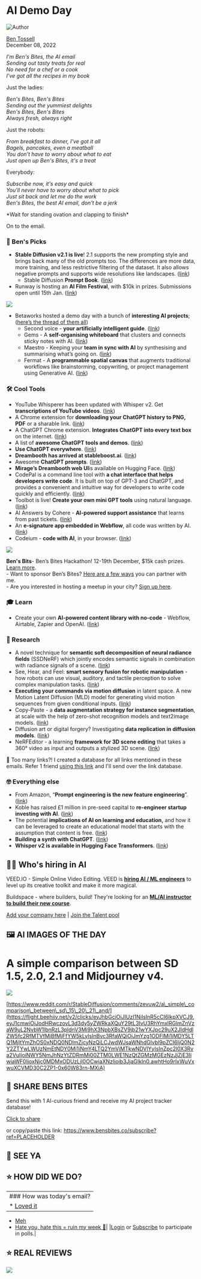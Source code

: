 # AI Demo Day

![Author](https://media.beehiiv.com/cdn-cgi/image/format=auto,onerror=redirect/uploads/user/profile_picture/fc858b4d-39e3-4be1-abf4-2b55504e21a2/thumb_uJ4UYake_400x400.jpg)

[Ben Tossell](https://www.twitter.com/bentossell)  
December 08, 2022

*I'm Ben's Bites, the AI email  
Sending out tasty treats for real  
No need for a chef or a cook  
I've got all the recipes in my book*

Just the ladies:

*Ben's Bites, Ben's Bites  
Sending out the yummiest delights  
Ben's Bites, Ben's Bites  
Always fresh, always right*

Just the robots:

*From breakfast to dinner, I've got it all  
Bagels, pancakes, even a meatball  
You don't have to worry about what to eat  
Just open up Ben's Bites, it's a treat*

Everybody:

*Subscribe now, it's easy and quick  
You'll never have to worry about what to pick  
Just sit back and let me do the work  
Ben's Bites, the best AI email, don't be a jerk*

\*Wait for standing ovation and clapping to finish\*

On to the email.

### **🤌 Ben's Picks**

* **Stable Diffusion v2.1 is live**! 2.1 supports the new prompting style and brings back many of the old prompts too. The differences are more data, more training, and less restrictive filtering of the dataset. It also allows negative prompts and supports wide resolutions like landscapes. ([<u>link</u>](https://flight.beehiiv.net/v2/clicks/eyJhbGciOiJIUzI1NiIsInR5cCI6IkpXVCJ9.eyJ1cmwiOiJodHRwczovL3N0YWJpbGl0eS5haS9ibG9nL3N0YWJsZWRpZmZ1c2lvbjItMS1yZWxlYXNlNy1kZWMtMjAyMiIsInBvc3RfaWQiOiJmYzg1ODFlMi1jMDY5LTQ1MjItYmZhOS0xNDQ0NDlmZjcyNzQiLCJwdWJsaWNhdGlvbl9pZCI6IjQ0N2Y2ZTYwLWUzNmEtNDY0Mi1iNmY4LTQ2YmViMTkwNDVlYyIsInZpc2l0X3Rva2VuIjoiNWY5NmJhNzYtZDRmMi00ZTM0LWE1NzQtZGMzMGEzNzJjZjE3IiwiaWF0IjoxNjc0MDMxODUzLjI0NSwiaXNzIjoib3JjaGlkIn0.UvBwM-RJMFmoA6u0hHwdszK-leq8dIjo7BDDHy4HZfc))
  * Stable Diffusion **Prompt Book**. ([<u>link</u>](https://flight.beehiiv.net/v2/clicks/eyJhbGciOiJIUzI1NiIsInR5cCI6IkpXVCJ9.eyJ1cmwiOiJodHRwczovL3N0YWJpbGl0eS5haS9zZHYyLXByb21wdC1ib29rIiwicG9zdF9pZCI6ImZjODU4MWUyLWMwNjktNDUyMi1iZmE5LTE0NDQ0OWZmNzI3NCIsInB1YmxpY2F0aW9uX2lkIjoiNDQ3ZjZlNjAtZTM2YS00NjQyLWI2ZjgtNDZiZWIxOTA0NWVjIiwidmlzaXRfdG9rZW4iOiI1Zjk2YmE3Ni1kNGYyLTRlMzQtYTU3NC1kYzMwYTM3MmNmMTciLCJpYXQiOjE2NzQwMzE4NTMuMjQ1LCJpc3MiOiJvcmNoaWQifQ.Mvt2IP8NEI8RW40wH-GjOPRvHgHccsp_Vi6JeKHVwck))
* Runway is hosting an **AI Film Festival**, with $10k in prizes. Submissions open until 15th Jan. ([<u>link</u>](https://flight.beehiiv.net/v2/clicks/eyJhbGciOiJIUzI1NiIsInR5cCI6IkpXVCJ9.eyJ1cmwiOiJodHRwczovL2FpZmYucnVud2F5bWwuY29tLyIsInBvc3RfaWQiOiJmYzg1ODFlMi1jMDY5LTQ1MjItYmZhOS0xNDQ0NDlmZjcyNzQiLCJwdWJsaWNhdGlvbl9pZCI6IjQ0N2Y2ZTYwLWUzNmEtNDY0Mi1iNmY4LTQ2YmViMTkwNDVlYyIsInZpc2l0X3Rva2VuIjoiNWY5NmJhNzYtZDRmMi00ZTM0LWE1NzQtZGMzMGEzNzJjZjE3IiwiaWF0IjoxNjc0MDMxODUzLjI0NSwiaXNzIjoib3JjaGlkIn0.XpvtfUs8UStpXEnF01-uktAaXt-hFx9vGwSzEpeWOTo))

![](https://media.beehiiv.com/cdn-cgi/image/format=auto,onerror=redirect/uploads/asset/file/a0b2d2b6-fb77-49c9-bc0e-02e5c5b09924/ezgif.com-gif-maker__37_.gif)

* Betaworks hosted a demo day with a bunch of **interesting AI projects**; ([<u>here’s the thread of them all</u>](https://flight.beehiiv.net/v2/clicks/eyJhbGciOiJIUzI1NiIsInR5cCI6IkpXVCJ9.eyJ1cmwiOiJodHRwczovL3R3aXR0ZXIuY29tL2pvcmRhbnJjcm9vay9zdGF0dXMvMTYwMDU5MzMyOTQwNTcxNDQzMiIsInBvc3RfaWQiOiJmYzg1ODFlMi1jMDY5LTQ1MjItYmZhOS0xNDQ0NDlmZjcyNzQiLCJwdWJsaWNhdGlvbl9pZCI6IjQ0N2Y2ZTYwLWUzNmEtNDY0Mi1iNmY4LTQ2YmViMTkwNDVlYyIsInZpc2l0X3Rva2VuIjoiNWY5NmJhNzYtZDRmMi00ZTM0LWE1NzQtZGMzMGEzNzJjZjE3IiwiaWF0IjoxNjc0MDMxODUzLjI0NSwiaXNzIjoib3JjaGlkIn0.8GroDoszIt4oC_-kwpZPBu3DmfgU9DCnzHhz396NonU))
  * Second voice - **your artificially intelligent guide**. ([<u>link</u>](https://flight.beehiiv.net/v2/clicks/eyJhbGciOiJIUzI1NiIsInR5cCI6IkpXVCJ9.eyJ1cmwiOiJodHRwczovL3d3dy5qb3NodS54eXovIiwicG9zdF9pZCI6ImZjODU4MWUyLWMwNjktNDUyMi1iZmE5LTE0NDQ0OWZmNzI3NCIsInB1YmxpY2F0aW9uX2lkIjoiNDQ3ZjZlNjAtZTM2YS00NjQyLWI2ZjgtNDZiZWIxOTA0NWVjIiwidmlzaXRfdG9rZW4iOiI1Zjk2YmE3Ni1kNGYyLTRlMzQtYTU3NC1kYzMwYTM3MmNmMTciLCJpYXQiOjE2NzQwMzE4NTMuMjQ1LCJpc3MiOiJvcmNoaWQifQ.pS8GJUM5bKbsGQzDz7o_F5Kvkqkw_B25iE3F2dnWLOU))
  * Gems - A **self-organising whiteboard** that clusters and connects sticky notes with AI. ([<u>link</u>](https://flight.beehiiv.net/v2/clicks/eyJhbGciOiJIUzI1NiIsInR5cCI6IkpXVCJ9.eyJ1cmwiOiJodHRwczovL2dlbXNub3Rlcy5hcHAvIiwicG9zdF9pZCI6ImZjODU4MWUyLWMwNjktNDUyMi1iZmE5LTE0NDQ0OWZmNzI3NCIsInB1YmxpY2F0aW9uX2lkIjoiNDQ3ZjZlNjAtZTM2YS00NjQyLWI2ZjgtNDZiZWIxOTA0NWVjIiwidmlzaXRfdG9rZW4iOiI1Zjk2YmE3Ni1kNGYyLTRlMzQtYTU3NC1kYzMwYTM3MmNmMTciLCJpYXQiOjE2NzQwMzE4NTMuMjQ1LCJpc3MiOiJvcmNoaWQifQ.fmepJ4YO5XZ6bRlZaXWIgOOittkClCnHgeLenTRfnaE))
  * Maestro - Keeping your **team in sync with AI** by synthesising and summarising what’s going on. ([<u>link</u>](https://flight.beehiiv.net/v2/clicks/eyJhbGciOiJIUzI1NiIsInR5cCI6IkpXVCJ9.eyJ1cmwiOiJodHRwczovL3d3dy5nZXRtYWVzdHJvLmFpLyIsInBvc3RfaWQiOiJmYzg1ODFlMi1jMDY5LTQ1MjItYmZhOS0xNDQ0NDlmZjcyNzQiLCJwdWJsaWNhdGlvbl9pZCI6IjQ0N2Y2ZTYwLWUzNmEtNDY0Mi1iNmY4LTQ2YmViMTkwNDVlYyIsInZpc2l0X3Rva2VuIjoiNWY5NmJhNzYtZDRmMi00ZTM0LWE1NzQtZGMzMGEzNzJjZjE3IiwiaWF0IjoxNjc0MDMxODUzLjI0NSwiaXNzIjoib3JjaGlkIn0.DBer7FKyql0yhHRbdjd3Yis5-UfFd_REl3EpB4ngMx4))
  * Fermat - A **programmable spatial canvas** that augments traditional workflows like brainstorming, copywriting, or project management using Generative AI. ([<u>link</u>](https://flight.beehiiv.net/v2/clicks/eyJhbGciOiJIUzI1NiIsInR5cCI6IkpXVCJ9.eyJ1cmwiOiJodHRwczovL2Zlcm1hdC53cy8iLCJwb3N0X2lkIjoiZmM4NTgxZTItYzA2OS00NTIyLWJmYTktMTQ0NDQ5ZmY3Mjc0IiwicHVibGljYXRpb25faWQiOiI0NDdmNmU2MC1lMzZhLTQ2NDItYjZmOC00NmJlYjE5MDQ1ZWMiLCJ2aXNpdF90b2tlbiI6IjVmOTZiYTc2LWQ0ZjItNGUzNC1hNTc0LWRjMzBhMzcyY2YxNyIsImlhdCI6MTY3NDAzMTg1My4yNDYsImlzcyI6Im9yY2hpZCJ9.k6NEAJgZ7NKqutzy3E1ZdGyqkN8K4Jd7xHe38sKs6Fs))

### **🛠️ Cool Tools**

* YouTube Whisperer has been updated with Whisper v2. Get **transcriptions of YouTube videos**. ([<u>link</u>](https://flight.beehiiv.net/v2/clicks/eyJhbGciOiJIUzI1NiIsInR5cCI6IkpXVCJ9.eyJ1cmwiOiJodHRwczovL2h1Z2dpbmdmYWNlLmNvL3NwYWNlcy9qZWZmaXN0eXBpbmcvWW91dHViZS1XaGlzcGVyZXIiLCJwb3N0X2lkIjoiZmM4NTgxZTItYzA2OS00NTIyLWJmYTktMTQ0NDQ5ZmY3Mjc0IiwicHVibGljYXRpb25faWQiOiI0NDdmNmU2MC1lMzZhLTQ2NDItYjZmOC00NmJlYjE5MDQ1ZWMiLCJ2aXNpdF90b2tlbiI6IjVmOTZiYTc2LWQ0ZjItNGUzNC1hNTc0LWRjMzBhMzcyY2YxNyIsImlhdCI6MTY3NDAzMTg1My4yNDYsImlzcyI6Im9yY2hpZCJ9.xiz8V1Djg0Y6iNULq4Wq1JPH8vkx2NTo7sUVuUeA-mM))
* A Chrome extension for **downloading your ChatGPT history to PNG, PDF** or a sharable link. ([<u>link</u>](https://flight.beehiiv.net/v2/clicks/eyJhbGciOiJIUzI1NiIsInR5cCI6IkpXVCJ9.eyJ1cmwiOiJodHRwczovL2dpdGh1Yi5jb20vbGlhZHkvQ2hhdEdQVC1wZGYiLCJwb3N0X2lkIjoiZmM4NTgxZTItYzA2OS00NTIyLWJmYTktMTQ0NDQ5ZmY3Mjc0IiwicHVibGljYXRpb25faWQiOiI0NDdmNmU2MC1lMzZhLTQ2NDItYjZmOC00NmJlYjE5MDQ1ZWMiLCJ2aXNpdF90b2tlbiI6IjVmOTZiYTc2LWQ0ZjItNGUzNC1hNTc0LWRjMzBhMzcyY2YxNyIsImlhdCI6MTY3NDAzMTg1My4yNDYsImlzcyI6Im9yY2hpZCJ9.x3CUI0gIWzWRethXM0nms-127TzD5Qqyg8Ot2zvR_Nc))
* A ChatGPT Chrome extension. **Integrates ChatGPT into every text box** on the internet. ([<u>link</u>](https://flight.beehiiv.net/v2/clicks/eyJhbGciOiJIUzI1NiIsInR5cCI6IkpXVCJ9.eyJ1cmwiOiJodHRwczovL2dpdGh1Yi5jb20vZ3JhZ2xhbmQvY2hhdGdwdC1jaHJvbWUtZXh0ZW5zaW9uIiwicG9zdF9pZCI6ImZjODU4MWUyLWMwNjktNDUyMi1iZmE5LTE0NDQ0OWZmNzI3NCIsInB1YmxpY2F0aW9uX2lkIjoiNDQ3ZjZlNjAtZTM2YS00NjQyLWI2ZjgtNDZiZWIxOTA0NWVjIiwidmlzaXRfdG9rZW4iOiI1Zjk2YmE3Ni1kNGYyLTRlMzQtYTU3NC1kYzMwYTM3MmNmMTciLCJpYXQiOjE2NzQwMzE4NTMuMjQ2LCJpc3MiOiJvcmNoaWQifQ.rbfGHTLVbenGX-GFdvgpLvmW2cs_Ydn3eTPbz1O_dj0))
* A list of **awesome ChatGPT tools and demos**. ([<u>link</u>](https://flight.beehiiv.net/v2/clicks/eyJhbGciOiJIUzI1NiIsInR5cCI6IkpXVCJ9.eyJ1cmwiOiJodHRwczovL2dpdGh1Yi5jb20vc2FoYXJtb3IvYXdlc29tZS1jaGF0Z3B0IiwicG9zdF9pZCI6ImZjODU4MWUyLWMwNjktNDUyMi1iZmE5LTE0NDQ0OWZmNzI3NCIsInB1YmxpY2F0aW9uX2lkIjoiNDQ3ZjZlNjAtZTM2YS00NjQyLWI2ZjgtNDZiZWIxOTA0NWVjIiwidmlzaXRfdG9rZW4iOiI1Zjk2YmE3Ni1kNGYyLTRlMzQtYTU3NC1kYzMwYTM3MmNmMTciLCJpYXQiOjE2NzQwMzE4NTMuMjQ2LCJpc3MiOiJvcmNoaWQifQ.b1qMK7Hs55BzgnEkT4gCU-lgUs_PK2pGaDeT8nkhj7s))
* **Use ChatGPT everywhere**. ([<u>link</u>](https://flight.beehiiv.net/v2/clicks/eyJhbGciOiJIUzI1NiIsInR5cCI6IkpXVCJ9.eyJ1cmwiOiJodHRwczovL21zZnJpc2JpZS5naXRodWIuaW8vY2hhdC1ncHQtYXNzaXN0YW50LyIsInBvc3RfaWQiOiJmYzg1ODFlMi1jMDY5LTQ1MjItYmZhOS0xNDQ0NDlmZjcyNzQiLCJwdWJsaWNhdGlvbl9pZCI6IjQ0N2Y2ZTYwLWUzNmEtNDY0Mi1iNmY4LTQ2YmViMTkwNDVlYyIsInZpc2l0X3Rva2VuIjoiNWY5NmJhNzYtZDRmMi00ZTM0LWE1NzQtZGMzMGEzNzJjZjE3IiwiaWF0IjoxNjc0MDMxODUzLjI0NiwiaXNzIjoib3JjaGlkIn0.T2vx8nAu94NyQ5KIsgEkHKHDIbD8PqJH1R675IF02nY))
* **Dreambooth has arrived at stableboost.ai**. ([<u>link</u>](https://flight.beehiiv.net/v2/clicks/eyJhbGciOiJIUzI1NiIsInR5cCI6IkpXVCJ9.eyJ1cmwiOiJodHRwczovL3R3aXR0ZXIuY29tL3RhbGwvc3RhdHVzLzE2MDA1NzE3MzU0NTU0NjU0NzIiLCJwb3N0X2lkIjoiZmM4NTgxZTItYzA2OS00NTIyLWJmYTktMTQ0NDQ5ZmY3Mjc0IiwicHVibGljYXRpb25faWQiOiI0NDdmNmU2MC1lMzZhLTQ2NDItYjZmOC00NmJlYjE5MDQ1ZWMiLCJ2aXNpdF90b2tlbiI6IjVmOTZiYTc2LWQ0ZjItNGUzNC1hNTc0LWRjMzBhMzcyY2YxNyIsImlhdCI6MTY3NDAzMTg1My4yNDYsImlzcyI6Im9yY2hpZCJ9.3COlAdOGVY1C86Nq8OEwYHXqaYsj7VUAY6qBe_hLh84))
* Awesome **ChatGPT prompts**. ([<u>link</u>](https://flight.beehiiv.net/v2/clicks/eyJhbGciOiJIUzI1NiIsInR5cCI6IkpXVCJ9.eyJ1cmwiOiJodHRwczovL2dpdGh1Yi5jb20vZi9hd2Vzb21lLWNoYXRncHQtcHJvbXB0cyIsInBvc3RfaWQiOiJmYzg1ODFlMi1jMDY5LTQ1MjItYmZhOS0xNDQ0NDlmZjcyNzQiLCJwdWJsaWNhdGlvbl9pZCI6IjQ0N2Y2ZTYwLWUzNmEtNDY0Mi1iNmY4LTQ2YmViMTkwNDVlYyIsInZpc2l0X3Rva2VuIjoiNWY5NmJhNzYtZDRmMi00ZTM0LWE1NzQtZGMzMGEzNzJjZjE3IiwiaWF0IjoxNjc0MDMxODUzLjI0NiwiaXNzIjoib3JjaGlkIn0.Dhf57GM4GiyAxb3gt8BLL82Y8zYrqJJ3pPjPpSxhNaA))
* **Mirage’s Dreambooth web UI**is available on Hugging Face. ([<u>link</u>](https://flight.beehiiv.net/v2/clicks/eyJhbGciOiJIUzI1NiIsInR5cCI6IkpXVCJ9.eyJ1cmwiOiJodHRwczovL2h1Z2dpbmdmYWNlLmNvL3NwYWNlcy9NaXJhZ2VNTC9kcmVhbWJvb3RoIiwicG9zdF9pZCI6ImZjODU4MWUyLWMwNjktNDUyMi1iZmE5LTE0NDQ0OWZmNzI3NCIsInB1YmxpY2F0aW9uX2lkIjoiNDQ3ZjZlNjAtZTM2YS00NjQyLWI2ZjgtNDZiZWIxOTA0NWVjIiwidmlzaXRfdG9rZW4iOiI1Zjk2YmE3Ni1kNGYyLTRlMzQtYTU3NC1kYzMwYTM3MmNmMTciLCJpYXQiOjE2NzQwMzE4NTMuMjQ2LCJpc3MiOiJvcmNoaWQifQ.Sabj6cZnCqXZu7LeLZdAKK7DEIkqgSxkcGMdcvBqaQg))
* CodePal is a command line tool with **a chat interface that helps developers write code**. It is built on top of GPT-3 and ChatGPT, and provides a convenient and intuitive way for developers to write code quickly and efficiently. ([<u>link</u>](https://flight.beehiiv.net/v2/clicks/eyJhbGciOiJIUzI1NiIsInR5cCI6IkpXVCJ9.eyJ1cmwiOiJodHRwczovL2dpdGh1Yi5jb20vcGRwYXJjaGl0ZWN0L2NvZGVwYWwiLCJwb3N0X2lkIjoiZmM4NTgxZTItYzA2OS00NTIyLWJmYTktMTQ0NDQ5ZmY3Mjc0IiwicHVibGljYXRpb25faWQiOiI0NDdmNmU2MC1lMzZhLTQ2NDItYjZmOC00NmJlYjE5MDQ1ZWMiLCJ2aXNpdF90b2tlbiI6IjVmOTZiYTc2LWQ0ZjItNGUzNC1hNTc0LWRjMzBhMzcyY2YxNyIsImlhdCI6MTY3NDAzMTg1My4yNDYsImlzcyI6Im9yY2hpZCJ9.cTI34azPsRkuHiV2M4ShrJPV-LYvtKhk6hzurDzaho8))
* Toolbot is live! **Create your own mini GPT tools** using natural language. ([<u>link</u>](https://flight.beehiiv.net/v2/clicks/eyJhbGciOiJIUzI1NiIsInR5cCI6IkpXVCJ9.eyJ1cmwiOiJodHRwczovL3d3dy50b29sYm90LmFpLyIsInBvc3RfaWQiOiJmYzg1ODFlMi1jMDY5LTQ1MjItYmZhOS0xNDQ0NDlmZjcyNzQiLCJwdWJsaWNhdGlvbl9pZCI6IjQ0N2Y2ZTYwLWUzNmEtNDY0Mi1iNmY4LTQ2YmViMTkwNDVlYyIsInZpc2l0X3Rva2VuIjoiNWY5NmJhNzYtZDRmMi00ZTM0LWE1NzQtZGMzMGEzNzJjZjE3IiwiaWF0IjoxNjc0MDMxODUzLjI0NiwiaXNzIjoib3JjaGlkIn0.iyTY0wBj49uBbNDX1X0N1EUon5SO44cbA-2aHEG6m3g))
* AI Answers by Cohere - **AI-powered support assistance** that learns from past tickets. ([link](https://flight.beehiiv.net/v2/clicks/eyJhbGciOiJIUzI1NiIsInR5cCI6IkpXVCJ9.eyJ1cmwiOiJodHRwczovL2NvaGVyZS5pby8iLCJwb3N0X2lkIjoiZmM4NTgxZTItYzA2OS00NTIyLWJmYTktMTQ0NDQ5ZmY3Mjc0IiwicHVibGljYXRpb25faWQiOiI0NDdmNmU2MC1lMzZhLTQ2NDItYjZmOC00NmJlYjE5MDQ1ZWMiLCJ2aXNpdF90b2tlbiI6IjVmOTZiYTc2LWQ0ZjItNGUzNC1hNTc0LWRjMzBhMzcyY2YxNyIsImlhdCI6MTY3NDAzMTg1My4yNDYsImlzcyI6Im9yY2hpZCJ9.C1JgeCtLiFSuuPmWFMYCx5AzUOEmPm6gHRTG-g7hj3c))
* An **e-signature app embedded in Webflow**, all code was written by AI. ([link](https://flight.beehiiv.net/v2/clicks/eyJhbGciOiJIUzI1NiIsInR5cCI6IkpXVCJ9.eyJ1cmwiOiJodHRwczovL3R3aXR0ZXIuY29tL0FLQVNwZW5jZXJTY290dC9zdGF0dXMvMTYwMDU1Nzg0OTg3MTk4MjU5NCIsInBvc3RfaWQiOiJmYzg1ODFlMi1jMDY5LTQ1MjItYmZhOS0xNDQ0NDlmZjcyNzQiLCJwdWJsaWNhdGlvbl9pZCI6IjQ0N2Y2ZTYwLWUzNmEtNDY0Mi1iNmY4LTQ2YmViMTkwNDVlYyIsInZpc2l0X3Rva2VuIjoiNWY5NmJhNzYtZDRmMi00ZTM0LWE1NzQtZGMzMGEzNzJjZjE3IiwiaWF0IjoxNjc0MDMxODUzLjI0NiwiaXNzIjoib3JjaGlkIn0.j_f_mPa3clLL0nJuTVLDwk1YCR96jFmzp44sAVx4NKA))
* Codeium - **code with AI**, in your browser. ([<u>link</u>](https://flight.beehiiv.net/v2/clicks/eyJhbGciOiJIUzI1NiIsInR5cCI6IkpXVCJ9.eyJ1cmwiOiJodHRwczovL3d3dy5jb2RlaXVtLmNvbS8iLCJwb3N0X2lkIjoiZmM4NTgxZTItYzA2OS00NTIyLWJmYTktMTQ0NDQ5ZmY3Mjc0IiwicHVibGljYXRpb25faWQiOiI0NDdmNmU2MC1lMzZhLTQ2NDItYjZmOC00NmJlYjE5MDQ1ZWMiLCJ2aXNpdF90b2tlbiI6IjVmOTZiYTc2LWQ0ZjItNGUzNC1hNTc0LWRjMzBhMzcyY2YxNyIsImlhdCI6MTY3NDAzMTg1My4yNDYsImlzcyI6Im9yY2hpZCJ9.bnDoD7q60T1WXmLCRiToue3Ud3qv4jHtN_LfuLASaUc))

![](https://media.beehiiv.com/cdn-cgi/image/format=auto,onerror=redirect/uploads/asset/file/d17dcb6f-fd2a-427d-9451-06f76ef5ae56/Screenshot_2022-12-08_at_12.16.02.png)

**Ben's Bits**\- Ben’s Bites Hackathon! 12-19th December, $15k cash prizes. [<u>Learn more</u>](https://flight.beehiiv.net/v2/clicks/eyJhbGciOiJIUzI1NiIsInR5cCI6IkpXVCJ9.eyJ1cmwiOiJodHRwczovL3ZhbmlsbGEtcGVhY2gtNDg0Lm5vdGlvbi5zaXRlL0Jlbi1zLUJpdGVzLUFJLUhhY2thdGhvbi0xNWstMzI0YjNlOGIzZDQ3NGExMmEyZTgyOGI3YWM0NWY5ZjkiLCJwb3N0X2lkIjoiZmM4NTgxZTItYzA2OS00NTIyLWJmYTktMTQ0NDQ5ZmY3Mjc0IiwicHVibGljYXRpb25faWQiOiI0NDdmNmU2MC1lMzZhLTQ2NDItYjZmOC00NmJlYjE5MDQ1ZWMiLCJ2aXNpdF90b2tlbiI6IjVmOTZiYTc2LWQ0ZjItNGUzNC1hNTc0LWRjMzBhMzcyY2YxNyIsImlhdCI6MTY3NDAzMTg1My4yNDYsImlzcyI6Im9yY2hpZCJ9.pA80gv-bxs-MJt2BCFtTqOqHSWdGK6lonuCFwzNASaE).  
\- Want to sponsor Ben’s Bites? [<u>Here are a few ways</u>](https://flight.beehiiv.net/v2/clicks/eyJhbGciOiJIUzI1NiIsInR5cCI6IkpXVCJ9.eyJ1cmwiOiJodHRwczovL2FpcnRhYmxlLmNvbS9zaHJRVXJyMElwVUJHb3M4QiIsInBvc3RfaWQiOiJmYzg1ODFlMi1jMDY5LTQ1MjItYmZhOS0xNDQ0NDlmZjcyNzQiLCJwdWJsaWNhdGlvbl9pZCI6IjQ0N2Y2ZTYwLWUzNmEtNDY0Mi1iNmY4LTQ2YmViMTkwNDVlYyIsInZpc2l0X3Rva2VuIjoiNWY5NmJhNzYtZDRmMi00ZTM0LWE1NzQtZGMzMGEzNzJjZjE3IiwiaWF0IjoxNjc0MDMxODUzLjI0NiwiaXNzIjoib3JjaGlkIn0.7d8naQFnRHjDD31WhYyh7q0qq_qm400UnI0k2sjBTso) you can partner with me.  
\- Are you interested in hosting a meetup in your city? [<u>Sign up here</u>](https://flight.beehiiv.net/v2/clicks/eyJhbGciOiJIUzI1NiIsInR5cCI6IkpXVCJ9.eyJ1cmwiOiJodHRwczovL2FpcnRhYmxlLmNvbS9zaHI0cjNvQW5NYjZhZUFOVCIsInBvc3RfaWQiOiJmYzg1ODFlMi1jMDY5LTQ1MjItYmZhOS0xNDQ0NDlmZjcyNzQiLCJwdWJsaWNhdGlvbl9pZCI6IjQ0N2Y2ZTYwLWUzNmEtNDY0Mi1iNmY4LTQ2YmViMTkwNDVlYyIsInZpc2l0X3Rva2VuIjoiNWY5NmJhNzYtZDRmMi00ZTM0LWE1NzQtZGMzMGEzNzJjZjE3IiwiaWF0IjoxNjc0MDMxODUzLjI0NiwiaXNzIjoib3JjaGlkIn0.Co4kc09ZCeTbkKUhwIQjBx3I9OK_S7cAA8hx67RXmbc).

### **🎓 Learn**

* Create your own **AI-powered content library with no-code** - Webflow, Airtable, Zapier and OpenAI. ([link](https://flight.beehiiv.net/v2/clicks/eyJhbGciOiJIUzI1NiIsInR5cCI6IkpXVCJ9.eyJ1cmwiOiJodHRwczovL3d3dy55b3V0dWJlLmNvbS93YXRjaD92PTRRNGZ2M3E3OHBzIiwicG9zdF9pZCI6ImZjODU4MWUyLWMwNjktNDUyMi1iZmE5LTE0NDQ0OWZmNzI3NCIsInB1YmxpY2F0aW9uX2lkIjoiNDQ3ZjZlNjAtZTM2YS00NjQyLWI2ZjgtNDZiZWIxOTA0NWVjIiwidmlzaXRfdG9rZW4iOiI1Zjk2YmE3Ni1kNGYyLTRlMzQtYTU3NC1kYzMwYTM3MmNmMTciLCJpYXQiOjE2NzQwMzE4NTMuMjQ2LCJpc3MiOiJvcmNoaWQifQ.xpxzuqRpG3i-Inu53gBcTJx57bm0cn6YmuhQQ16DQEA))

### **🔬 Research**

* A novel technique for **semantic soft decomposition of neural radiance fields** (SSDNeRF) which jointly encodes semantic signals in combination with radiance signals of a scene. ([<u>link</u>](https://flight.beehiiv.net/v2/clicks/eyJhbGciOiJIUzI1NiIsInR5cCI6IkpXVCJ9.eyJ1cmwiOiJodHRwczovL2FyeGl2Lm9yZy9hYnMvMjIxMi4wMzQwNiIsInBvc3RfaWQiOiJmYzg1ODFlMi1jMDY5LTQ1MjItYmZhOS0xNDQ0NDlmZjcyNzQiLCJwdWJsaWNhdGlvbl9pZCI6IjQ0N2Y2ZTYwLWUzNmEtNDY0Mi1iNmY4LTQ2YmViMTkwNDVlYyIsInZpc2l0X3Rva2VuIjoiNWY5NmJhNzYtZDRmMi00ZTM0LWE1NzQtZGMzMGEzNzJjZjE3IiwiaWF0IjoxNjc0MDMxODUzLjI0NiwiaXNzIjoib3JjaGlkIn0.R2K_FxN_ORiES7Su1g0b5Rj8H1eJmgjO_CC3gAQg0LE))
* See, Hear, and Feel: **smart sensory fusion for robotic manipulation** - how robots can use visual, auditory, and tactile perception to solve complex manipulation tasks. ([<u>link</u>](https://flight.beehiiv.net/v2/clicks/eyJhbGciOiJIUzI1NiIsInR5cCI6IkpXVCJ9.eyJ1cmwiOiJodHRwczovL2FyeGl2Lm9yZy9hYnMvMjIxMi4wMzg1OCIsInBvc3RfaWQiOiJmYzg1ODFlMi1jMDY5LTQ1MjItYmZhOS0xNDQ0NDlmZjcyNzQiLCJwdWJsaWNhdGlvbl9pZCI6IjQ0N2Y2ZTYwLWUzNmEtNDY0Mi1iNmY4LTQ2YmViMTkwNDVlYyIsInZpc2l0X3Rva2VuIjoiNWY5NmJhNzYtZDRmMi00ZTM0LWE1NzQtZGMzMGEzNzJjZjE3IiwiaWF0IjoxNjc0MDMxODUzLjI0NiwiaXNzIjoib3JjaGlkIn0.QTPgZZ6NdTeZAM8RppuF9KglHWLN4met1WWwGdrPdCc))
* **Executing your commands via motion diffusion** in latent space. A new Motion Latent Diffusion (MLD) model for generating vivid motion sequences from given conditional inputs. ([<u>link</u>](https://flight.beehiiv.net/v2/clicks/eyJhbGciOiJIUzI1NiIsInR5cCI6IkpXVCJ9.eyJ1cmwiOiJodHRwczovL2NoZW54aW4udGVjaC9tbGQvIiwicG9zdF9pZCI6ImZjODU4MWUyLWMwNjktNDUyMi1iZmE5LTE0NDQ0OWZmNzI3NCIsInB1YmxpY2F0aW9uX2lkIjoiNDQ3ZjZlNjAtZTM2YS00NjQyLWI2ZjgtNDZiZWIxOTA0NWVjIiwidmlzaXRfdG9rZW4iOiI1Zjk2YmE3Ni1kNGYyLTRlMzQtYTU3NC1kYzMwYTM3MmNmMTciLCJpYXQiOjE2NzQwMzE4NTMuMjQ2LCJpc3MiOiJvcmNoaWQifQ.JEwF1LEiuVNkd1cMYsSj0tR7Gwir31zkyZUZFZY01cg))
* Copy-Paste - a **data augmentation strategy for instance segmentation**, at scale with the help of zero-shot recognition models and text2image models. ([<u>link</u>](https://flight.beehiiv.net/v2/clicks/eyJhbGciOiJIUzI1NiIsInR5cCI6IkpXVCJ9.eyJ1cmwiOiJodHRwczovL2FyeGl2Lm9yZy9hYnMvMjIxMi4wMzg2MyIsInBvc3RfaWQiOiJmYzg1ODFlMi1jMDY5LTQ1MjItYmZhOS0xNDQ0NDlmZjcyNzQiLCJwdWJsaWNhdGlvbl9pZCI6IjQ0N2Y2ZTYwLWUzNmEtNDY0Mi1iNmY4LTQ2YmViMTkwNDVlYyIsInZpc2l0X3Rva2VuIjoiNWY5NmJhNzYtZDRmMi00ZTM0LWE1NzQtZGMzMGEzNzJjZjE3IiwiaWF0IjoxNjc0MDMxODUzLjI0NiwiaXNzIjoib3JjaGlkIn0.HuXDBeZwZUVnJQITnhEI3ZrWEtv-E_96JQYVUYehzO0))
* Diffusion art or digital forgery? Investigating **data replication in diffusion models**. ([<u>link</u>](https://flight.beehiiv.net/v2/clicks/eyJhbGciOiJIUzI1NiIsInR5cCI6IkpXVCJ9.eyJ1cmwiOiJodHRwczovL2FyeGl2Lm9yZy9hYnMvMjIxMi4wMzg2MCIsInBvc3RfaWQiOiJmYzg1ODFlMi1jMDY5LTQ1MjItYmZhOS0xNDQ0NDlmZjcyNzQiLCJwdWJsaWNhdGlvbl9pZCI6IjQ0N2Y2ZTYwLWUzNmEtNDY0Mi1iNmY4LTQ2YmViMTkwNDVlYyIsInZpc2l0X3Rva2VuIjoiNWY5NmJhNzYtZDRmMi00ZTM0LWE1NzQtZGMzMGEzNzJjZjE3IiwiaWF0IjoxNjc0MDMxODUzLjI0NiwiaXNzIjoib3JjaGlkIn0.vTdK4EUXbX5Kb5IP0IwQlBn92zH181xLrJsVQD0BVH4))
* NeRFEditor - a learning **framework for 3D scene editing** that takes a 360° video as input and outputs a stylized 3D scene. ([<u>link</u>](https://flight.beehiiv.net/v2/clicks/eyJhbGciOiJIUzI1NiIsInR5cCI6IkpXVCJ9.eyJ1cmwiOiJodHRwczovL2FyeGl2Lm9yZy9hYnMvMjIxMi4wMzg0OCIsInBvc3RfaWQiOiJmYzg1ODFlMi1jMDY5LTQ1MjItYmZhOS0xNDQ0NDlmZjcyNzQiLCJwdWJsaWNhdGlvbl9pZCI6IjQ0N2Y2ZTYwLWUzNmEtNDY0Mi1iNmY4LTQ2YmViMTkwNDVlYyIsInZpc2l0X3Rva2VuIjoiNWY5NmJhNzYtZDRmMi00ZTM0LWE1NzQtZGMzMGEzNzJjZjE3IiwiaWF0IjoxNjc0MDMxODUzLjI0NiwiaXNzIjoib3JjaGlkIn0.EsqDyHFMUoBE4I9isbBg-SoX-tqKTTATusJ3wjdX1uo))

👋 Too many links?! I created a database for all links mentioned in these emails. Refer 1 friend [using this link](https://flight.beehiiv.net/v2/clicks/eyJhbGciOiJIUzI1NiIsInR5cCI6IkpXVCJ9.eyJ1cmwiOiJodHRwczovL3d3dy5iZW5zYml0ZXMuY28vc3Vic2NyaWJlP3JlZj1QTEFDRUhPTERFUiIsInBvc3RfaWQiOiJmYzg1ODFlMi1jMDY5LTQ1MjItYmZhOS0xNDQ0NDlmZjcyNzQiLCJwdWJsaWNhdGlvbl9pZCI6IjQ0N2Y2ZTYwLWUzNmEtNDY0Mi1iNmY4LTQ2YmViMTkwNDVlYyIsInZpc2l0X3Rva2VuIjoiNWY5NmJhNzYtZDRmMi00ZTM0LWE1NzQtZGMzMGEzNzJjZjE3IiwiaWF0IjoxNjc0MDMxODUzLjI0NywiaXNzIjoib3JjaGlkIn0.Z38fb7RN3Ax5QpzBHd8zPBHT723Bf6UwwL1900Ml478) and I'll send over the link database.

### **🤓 Everything else**

* From Amazon, “**Prompt engineering is the new feature engineering**”. ([<u>link</u>](https://flight.beehiiv.net/v2/clicks/eyJhbGciOiJIUzI1NiIsInR5cCI6IkpXVCJ9.eyJ1cmwiOiJodHRwczovL3d3dy5hbWF6b24uc2NpZW5jZS9ibG9nL2VtbmxwLXByb21wdC1lbmdpbmVlcmluZy1pcy10aGUtbmV3LWZlYXR1cmUtZW5naW5lZXJpbmciLCJwb3N0X2lkIjoiZmM4NTgxZTItYzA2OS00NTIyLWJmYTktMTQ0NDQ5ZmY3Mjc0IiwicHVibGljYXRpb25faWQiOiI0NDdmNmU2MC1lMzZhLTQ2NDItYjZmOC00NmJlYjE5MDQ1ZWMiLCJ2aXNpdF90b2tlbiI6IjVmOTZiYTc2LWQ0ZjItNGUzNC1hNTc0LWRjMzBhMzcyY2YxNyIsImlhdCI6MTY3NDAzMTg1My4yNDcsImlzcyI6Im9yY2hpZCJ9.XcTBLOpQNJI_hv5Tpyir6HAnR2hMhQPbyzFMw9Y8lrc))
* Koble has raised £1 million in pre-seed capital to **re-engineer startup investing with AI**. ([<u>link</u>](https://flight.beehiiv.net/v2/clicks/eyJhbGciOiJIUzI1NiIsInR5cCI6IkpXVCJ9.eyJ1cmwiOiJodHRwczovL25ld3NsZXR0ZXIua29ibGUuYWkvcC9wcmUtc2VlZC1yYWlzZSIsInBvc3RfaWQiOiJmYzg1ODFlMi1jMDY5LTQ1MjItYmZhOS0xNDQ0NDlmZjcyNzQiLCJwdWJsaWNhdGlvbl9pZCI6IjQ0N2Y2ZTYwLWUzNmEtNDY0Mi1iNmY4LTQ2YmViMTkwNDVlYyIsInZpc2l0X3Rva2VuIjoiNWY5NmJhNzYtZDRmMi00ZTM0LWE1NzQtZGMzMGEzNzJjZjE3IiwiaWF0IjoxNjc0MDMxODUzLjI0NywiaXNzIjoib3JjaGlkIn0.uwFNqLAWc7XtaWus9APZiSW-Q-xHKrju6serUzpGqgM))
* The potential **implications of AI on learning and education,** and how it can be leveraged to create an educational model that starts with the assumption that content is free. ([<u>link</u>](https://flight.beehiiv.net/v2/clicks/eyJhbGciOiJIUzI1NiIsInR5cCI6IkpXVCJ9.eyJ1cmwiOiJodHRwczovL3dob28ucHMvMjAyMi8xMi8wNy9jcmVhdGluZy1hbmQtcGxheWluZy1nYW1lcyIsInBvc3RfaWQiOiJmYzg1ODFlMi1jMDY5LTQ1MjItYmZhOS0xNDQ0NDlmZjcyNzQiLCJwdWJsaWNhdGlvbl9pZCI6IjQ0N2Y2ZTYwLWUzNmEtNDY0Mi1iNmY4LTQ2YmViMTkwNDVlYyIsInZpc2l0X3Rva2VuIjoiNWY5NmJhNzYtZDRmMi00ZTM0LWE1NzQtZGMzMGEzNzJjZjE3IiwiaWF0IjoxNjc0MDMxODUzLjI0NywiaXNzIjoib3JjaGlkIn0.PNZcpXfhpGAIIzu_DP0YKVDPKIp9QjSgyWWVl_uMi54))
* **Building a synth with ChatGPT**. ([<u>link</u>](https://flight.beehiiv.net/v2/clicks/eyJhbGciOiJIUzI1NiIsInR5cCI6IkpXVCJ9.eyJ1cmwiOiJodHRwczovL2psb25nc3Rlci5jb20vYnVpbGRpbmctYS1zeW50aC13aXRoLWNoYXRncHQiLCJwb3N0X2lkIjoiZmM4NTgxZTItYzA2OS00NTIyLWJmYTktMTQ0NDQ5ZmY3Mjc0IiwicHVibGljYXRpb25faWQiOiI0NDdmNmU2MC1lMzZhLTQ2NDItYjZmOC00NmJlYjE5MDQ1ZWMiLCJ2aXNpdF90b2tlbiI6IjVmOTZiYTc2LWQ0ZjItNGUzNC1hNTc0LWRjMzBhMzcyY2YxNyIsImlhdCI6MTY3NDAzMTg1My4yNDgsImlzcyI6Im9yY2hpZCJ9.b0rdo79P9zBeZUgrC9evUroHppzcI5zHqqUmRSBFV3Q))
* **Whisper v2 is available in Hugging Face Transformers**. ([<u>link</u>](https://flight.beehiiv.net/v2/clicks/eyJhbGciOiJIUzI1NiIsInR5cCI6IkpXVCJ9.eyJ1cmwiOiJodHRwczovL2h1Z2dpbmdmYWNlLmNvL29wZW5haS93aGlzcGVyLWxhcmdlLXYyIiwicG9zdF9pZCI6ImZjODU4MWUyLWMwNjktNDUyMi1iZmE5LTE0NDQ0OWZmNzI3NCIsInB1YmxpY2F0aW9uX2lkIjoiNDQ3ZjZlNjAtZTM2YS00NjQyLWI2ZjgtNDZiZWIxOTA0NWVjIiwidmlzaXRfdG9rZW4iOiI1Zjk2YmE3Ni1kNGYyLTRlMzQtYTU3NC1kYzMwYTM3MmNmMTciLCJpYXQiOjE2NzQwMzE4NTMuMjQ4LCJpc3MiOiJvcmNoaWQifQ.TQLp1CiojSKP93jihQ4J9GbexpqqtDP99Wa4AtH6RCI))

## **🧑‍💻 Who's hiring in AI**

VEED.IO - Simple Online Video Editing. VEED is **[hiring AI / ML engineers](https://flight.beehiiv.net/v2/clicks/eyJhbGciOiJIUzI1NiIsInR5cCI6IkpXVCJ9.eyJ1cmwiOiJodHRwczovL3ZlZWQudGVhbXRhaWxvci5jb20vam9icy8yMTQ1NTI2LXNlbmlvci1zb2Z0d2FyZS1lbmdpbmVlci1haS10ZWFtIiwicG9zdF9pZCI6ImZjODU4MWUyLWMwNjktNDUyMi1iZmE5LTE0NDQ0OWZmNzI3NCIsInB1YmxpY2F0aW9uX2lkIjoiNDQ3ZjZlNjAtZTM2YS00NjQyLWI2ZjgtNDZiZWIxOTA0NWVjIiwidmlzaXRfdG9rZW4iOiI1Zjk2YmE3Ni1kNGYyLTRlMzQtYTU3NC1kYzMwYTM3MmNmMTciLCJpYXQiOjE2NzQwMzE4NTMuMjQ4LCJpc3MiOiJvcmNoaWQifQ.SzEwHjwn-ntmxwh_zx-RUX56UTmEaJROqP4nEFkwfZg)** to level up its creative toolkit and make it more magical.

Buildspace - where builders, build! They're looking for an **[ML/AI instructor to build their new course](https://flight.beehiiv.net/v2/clicks/eyJhbGciOiJIUzI1NiIsInR5cCI6IkpXVCJ9.eyJ1cmwiOiJodHRwczovL2J1aWxkc3BhY2Uuc28vam9pbiIsInBvc3RfaWQiOiJmYzg1ODFlMi1jMDY5LTQ1MjItYmZhOS0xNDQ0NDlmZjcyNzQiLCJwdWJsaWNhdGlvbl9pZCI6IjQ0N2Y2ZTYwLWUzNmEtNDY0Mi1iNmY4LTQ2YmViMTkwNDVlYyIsInZpc2l0X3Rva2VuIjoiNWY5NmJhNzYtZDRmMi00ZTM0LWE1NzQtZGMzMGEzNzJjZjE3IiwiaWF0IjoxNjc0MDMxODUzLjI0OCwiaXNzIjoib3JjaGlkIn0.2XMUqost_FAQuI96knHbbh2FewLc_w2lW5A72owokoo)**.

[Add your company here](https://flight.beehiiv.net/v2/clicks/eyJhbGciOiJIUzI1NiIsInR5cCI6IkpXVCJ9.eyJ1cmwiOiJodHRwczovL2JlbnNiaXRlcy5wYWxsZXQuY29tL2hpcmUiLCJwb3N0X2lkIjoiZmM4NTgxZTItYzA2OS00NTIyLWJmYTktMTQ0NDQ5ZmY3Mjc0IiwicHVibGljYXRpb25faWQiOiI0NDdmNmU2MC1lMzZhLTQ2NDItYjZmOC00NmJlYjE5MDQ1ZWMiLCJ2aXNpdF90b2tlbiI6IjVmOTZiYTc2LWQ0ZjItNGUzNC1hNTc0LWRjMzBhMzcyY2YxNyIsImlhdCI6MTY3NDAzMTg1My4yNDgsImlzcyI6Im9yY2hpZCJ9.bkMi4DUWTlEenxUBfIIsD8Uemr8UJTG1X7LfrvQJ3s4) | [Join the Talent pool](https://flight.beehiiv.net/v2/clicks/eyJhbGciOiJIUzI1NiIsInR5cCI6IkpXVCJ9.eyJ1cmwiOiJodHRwczovL2JlbnNiaXRlcy5wYWxsZXQuY29tL3RhbGVudC93ZWxjb21lP3JlZmVycmFsPXRydWUmc3RlcD13ZWxjb21lJnBhbGxldD0iLCJwb3N0X2lkIjoiZmM4NTgxZTItYzA2OS00NTIyLWJmYTktMTQ0NDQ5ZmY3Mjc0IiwicHVibGljYXRpb25faWQiOiI0NDdmNmU2MC1lMzZhLTQ2NDItYjZmOC00NmJlYjE5MDQ1ZWMiLCJ2aXNpdF90b2tlbiI6IjVmOTZiYTc2LWQ0ZjItNGUzNC1hNTc0LWRjMzBhMzcyY2YxNyIsImlhdCI6MTY3NDAzMTg1My4yNDgsImlzcyI6Im9yY2hpZCJ9.QcO5JoGNYW-kZ15h-otnXfBh9XW1TyHkXyuJDnllFUU)

## **🖼 AI IMAGES OF THE DAY**

# A simple comparison between SD 1.5, 2.0, 2.1 and Midjourney v4.

![](https://media.beehiiv.com/cdn-cgi/image/format=auto,onerror=redirect/uploads/asset/file/e74f6c7e-c20a-461d-a992-da141252ed25/ndqmnl0brf4a1.png)

[https://www.reddit.com/r/StableDiffusion/comments/zevuw2/a\_simple\_comparison\_between\_sd\_15\_20\_21\_and/](https://flight.beehiiv.net/v2/clicks/eyJhbGciOiJIUzI1NiIsInR5cCI6IkpXVCJ9.eyJ1cmwiOiJodHRwczovL3d3dy5yZWRkaXQuY29tL3IvU3RhYmxlRGlmZnVzaW9uL2NvbW1lbnRzL3pldnV3Mi9hX3NpbXBsZV9jb21wYXJpc29uX2JldHdlZW5fc2RfMTVfMjBfMjFfYW5kLyIsInBvc3RfaWQiOiJmYzg1ODFlMi1jMDY5LTQ1MjItYmZhOS0xNDQ0NDlmZjcyNzQiLCJwdWJsaWNhdGlvbl9pZCI6IjQ0N2Y2ZTYwLWUzNmEtNDY0Mi1iNmY4LTQ2YmViMTkwNDVlYyIsInZpc2l0X3Rva2VuIjoiNWY5NmJhNzYtZDRmMi00ZTM0LWE1NzQtZGMzMGEzNzJjZjE3IiwiaWF0IjoxNjc0MDMxODUzLjI0OCwiaXNzIjoib3JjaGlkIn0.awhtHo9rIxWuVxwuXCVMD30C2ZP1-0x60W83rn-MXiA)

## **🤗 SHARE BENS BITES**

Send this with 1 AI-curious friend and receive my AI project tracker database!

[Click to share](https://flight.beehiiv.net/v2/clicks/eyJhbGciOiJIUzI1NiIsInR5cCI6IkpXVCJ9.eyJ1cmwiOiJodHRwczovL3d3dy5iZW5zYml0ZXMuY28vc3Vic2NyaWJlP3JlZj1QTEFDRUhPTERFUiIsInBvc3RfaWQiOiJmYzg1ODFlMi1jMDY5LTQ1MjItYmZhOS0xNDQ0NDlmZjcyNzQiLCJwdWJsaWNhdGlvbl9pZCI6IjQ0N2Y2ZTYwLWUzNmEtNDY0Mi1iNmY4LTQ2YmViMTkwNDVlYyIsInZpc2l0X3Rva2VuIjoiNWY5NmJhNzYtZDRmMi00ZTM0LWE1NzQtZGMzMGEzNzJjZjE3IiwiaWF0IjoxNjc0MDMxODUzLjI0OCwiaXNzIjoib3JjaGlkIn0.lqs0dcgYhixakl47dJLkRR8suXLn33oSrxE223tW-EU)

or copy/paste this link: https://www.bensbites.co/subscribe?ref=PLACEHOLDER

## **👋 SEE YA**

## **⭐️ HOW DID WE DO?**

||
|:---|
|### How was today's email?|
|* [Loved it](/login)
* [Meh](/login)
* [Hate you, hate this = ruin my week 🥹](/login)|
|[Login](/login) or [Subscribe](https://www.bensbites.co/subscribe) to participate in polls.|

## **⭐️ REAL** REVIEWS

![](https://media.beehiiv.com/cdn-cgi/image/format=auto,onerror=redirect/uploads/asset/file/fedbeeff-a2f3-4ff2-bd78-903435701f37/Screenshot_2022-10-26_at_14.02.06.png)